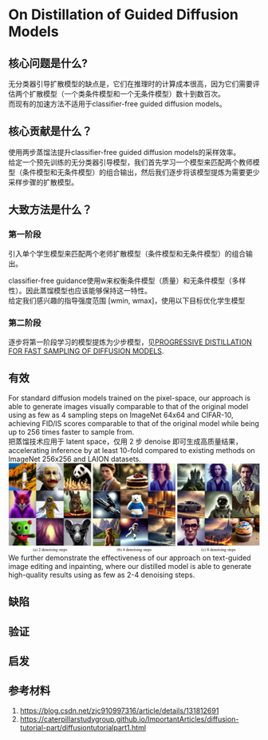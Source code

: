 # On Distillation of Guided Diffusion Models

## 核心问题是什么?

无分类器引导扩散模型的缺点是，它们在推理时的计算成本很高，因为它们需要评估两个扩散模型（一个类条件模型和一个无条件模型）数十到数百次。    
而现有的加速方法不适用于classifier-free guided diffusion models。  

## 核心贡献是什么？

使用两步蒸馏法提升classifier-free guided diffusion models的采样效率。  
给定一个预先训练的无分类器引导模型，我们首先学习一个模型来匹配两个教师模型（条件模型和无条件模型）的组合输出，然后我们逐步将该模型提炼为需要更少采样步骤的扩散模型。

## 大致方法是什么？

### 第一阶段

引入单个学生模型来匹配两个老师扩散模型（条件模型和无条件模型）的组合输出。  

classifier-free guidance使用w来权衡条件模型（质量）和无条件模型（多样性）。因此蒸馏模型也应该能够保持这一特性。  
给定我们感兴趣的指导强度范围 [wmin, wmax]，使用以下目标优化学生模型  


### 第二阶段

逐步将第一阶段学习的模型提炼为少步模型，见[PROGRESSIVE DISTILLATION FOR FAST SAMPLING OF DIFFUSION MODELS](https://caterpillarstudygroup.github.io/ReadPapers/1.html).   

## 有效

For standard diffusion models trained on the pixel-space, our approach is able to generate images visually comparable to that of the original model using as few as 4 sampling steps on ImageNet 64x64 and CIFAR-10, achieving FID/IS scores comparable to that of the original model while being up to 256 times faster to sample from.   
把蒸馏技术应用于 latent space，仅用 2 步 denoise 即可生成高质量结果，accelerating inference by at least 10-fold compared to existing methods on ImageNet 256x256 and LAION datasets.   
![](./assets/7065d96e4d7898643bd368640e73ff89_3_Figure_4_-11883325.png)
We further demonstrate the effectiveness of our approach on text-guided image editing and inpainting, where our distilled model is able to generate high-quality results using as few as 2-4 denoising steps.

## 缺陷

## 验证

## 启发

## 参考材料

1. https://blog.csdn.net/zjc910997316/article/details/131812691
2. https://caterpillarstudygroup.github.io/ImportantArticles/diffusion-tutorial-part/diffusiontutorialpart1.html